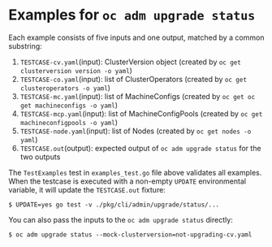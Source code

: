 # Examples for `oc adm upgrade status`

Each example consists of five inputs and one output, matched by a common substring:
1. `TESTCASE-cv.yaml`(input): ClusterVersion object (created by `oc get clusterversion version -o yaml`)
2. `TESTCASE-co.yaml`(input): list of ClusterOperators (created by `oc get clusteroperators -o yaml`)
3.  `TESTCASE-mc.yaml`(input): list of MachineConfigs (created by `oc get oc get machineconfigs -o yaml`)
4.  `TESTCASE-mcp.yaml`(input): list of MachineConfigPools (created by `oc get machineconfigpools -o yaml`)
5.  `TESTCASE-node.yaml`(input): list of Nodes (created by `oc get nodes -o yaml`)
6. `TESTCASE.out`(output): expected output of `oc adm upgrade status` for the two outputs

The `TestExamples` test in `examples_test.go` file above validates all examples. When the testcase
is executed with a non-empty `UPDATE` environmental variable, it will update the `TESTCASE.out`
fixture:

```console
$ UPDATE=yes go test -v ./pkg/cli/admin/upgrade/status/...
```

You can also pass the inputs to the `oc adm upgrade status` directly:

```
$ oc adm upgrade status --mock-clusterversion=not-upgrading-cv.yaml
```
